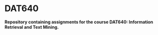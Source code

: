 # DAT640

**Repository containing assignments for the course DAT640: Information Retrieval and Text Mining.**
